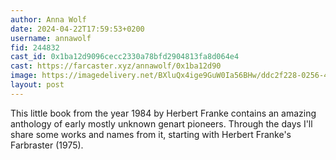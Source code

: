 ```yaml
---
author: Anna Wolf
date: 2024-04-22T17:59:53+0200
username: annawolf
fid: 244832
cast_id: 0x1ba12d9096cecc2330a78bfd2904813fa8d064e4
cast: https://farcaster.xyz/annawolf/0x1ba12d90
image: https://imagedelivery.net/BXluQx4ige9GuW0Ia56BHw/ddc2f228-0256-4ef9-3b2e-767759e38500/original
layout: post
---
```


This little book from the year 1984 by Herbert Franke contains an amazing anthology of early mostly unknown genart pioneers. Through the days I'll share some works and names from it, starting with Herbert Franke's Farbraster (1975).

<img src='https://imagedelivery.net/BXluQx4ige9GuW0Ia56BHw/ddc2f228-0256-4ef9-3b2e-767759e38500/original' alt='' referrerpolicy='no-referrer'/>
<img src='https://imagedelivery.net/BXluQx4ige9GuW0Ia56BHw/7d1cf5c0-6682-4d44-19a9-a70c2e72d700/original' alt='' referrerpolicy='no-referrer'/>
